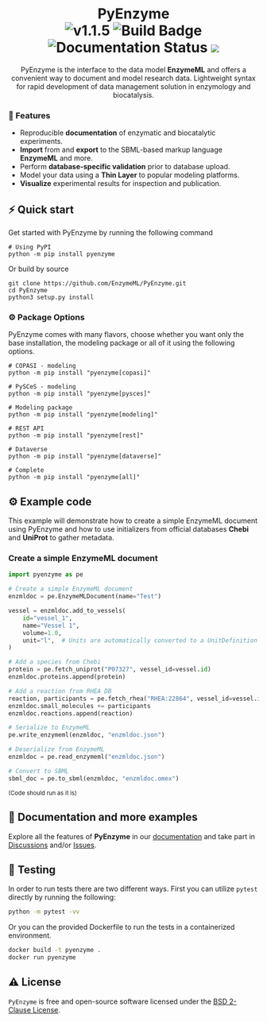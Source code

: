 <h1 align="center">
  PyEnzyme<br>
  <img src="https://img.shields.io/badge/PyEnzyme-1.1.5-blue" alt="v1.1.5">
  <img src="https://github.com/EnzymeML/PyENzyme/actions/workflows/build.yml/badge.svg" alt="Build Badge"> <img src='https://readthedocs.org/projects/pyenzyme/badge/?version=latest' alt='Documentation Status' />
</a>
<a href="https://www.codacy.com/gh/EnzymeML/PyEnzyme/dashboard?utm_source=github.com&amp;utm_medium=referral&amp;utm_content=EnzymeML/PyEnzyme&amp;utm_campaign=Badge_Grade"><img src="https://app.codacy.com/project/badge/Grade/4ceb8d010e7b456c926c8b18737ff102"/></a>
</h1>
<p align="center">
PyEnzyme is the interface to the data model <b>EnzymeML</b> and offers a convenient way to document and model research data. Lightweight syntax for rapid development of data management solution in enzymology and biocatalysis.</p>

### 🧬 Features

- Reproducible **documentation** of enzymatic and biocatalytic experiments.
- **Import** from and **export** to the SBML-based markup language **EnzymeML** and more.
- Perform **database-specific validation** prior to database upload.
- Model your data using a **Thin Layer**  to popular modeling platforms.
- **Visualize** experimental results for inspection and publication.

## ⚡️ Quick start

Get started with PyEnzyme by running the following command

```
# Using PyPI
python -m pip install pyenzyme
```

Or build by source

```
git clone https://github.com/EnzymeML/PyEnzyme.git
cd PyEnzyme
python3 setup.py install
```

### ⚙️ Package Options

PyEnzyme comes with many flavors, choose whether you want only the base installation, the modeling package or all of it
using the following options.

```
# COPASI - modeling
python -m pip install "pyenzyme[copasi]"

# PySCeS - modeling
python -m pip install "pyenzyme[pysces]"

# Modeling package
python -m pip install "pyenzyme[modeling]"

# REST API
python -m pip install "pyenzyme[rest]"

# Dataverse
python -m pip install "pyenzyme[dataverse]"

# Complete
python -m pip install "pyenzyme[all]"
```

## ⚙️ Example code

This example will demonstrate how to create a simple EnzymeML document using PyEnzyme and how to use initializers from official databases **Chebi** and **UniProt** to gather metadata.

### Create a simple EnzymeML document

```python
import pyenzyme as pe

# Create a simple EnzymeML document
enzmldoc = pe.EnzymeMLDocument(name="Test")

vessel = enzmldoc.add_to_vessels(
    id="vessel_1",
    name="Vessel 1",
    volume=1.0,
    unit="l",  # Units are automatically converted to a UnitDefinition
)

# Add a species from Chebi
protein = pe.fetch_uniprot("P07327", vessel_id=vessel.id)
enzmldoc.proteins.append(protein)

# Add a reaction from RHEA DB
reaction, participants = pe.fetch_rhea("RHEA:22864", vessel_id=vessel.id)
enzmldoc.small_molecules += participants
enzmldoc.reactions.append(reaction)

# Serialize to EnzymeML
pe.write_enzymeml(enzmldoc, "enzmldoc.json")

# Deserialize from EnzymeML
enzmldoc = pe.read_enzymeml("enzmldoc.json")

# Convert to SBML
sbml_doc = pe.to_sbml(enzmldoc, "enzmldoc.omex")
```

<sub>(Code should run as it is)</sup>

## 📖 Documentation and more examples

Explore all the features of **PyEnzyme** in our [documentation](https://pyenzyme.readthedocs.io/en/latest/index.html#)
and take part in [Discussions](https://github.com/EnzymeML/PyEnzyme/discussions)
and/or [Issues](https://github.com/EnzymeML/PyEnzyme/issues).

## 🧪 Testing

In order to run tests there are two different ways. First you can utilize `pytest` directly by running the following:

```bash
python -m pytest -vv
```

Or you can the provided Dockerfile to run the tests in a containerized environment.

```bash
docker build -t pyenzyme .
docker run pyenzyme
```

## ⚠️ License

`PyEnzyme` is free and open-source software licensed under
the [BSD 2-Clause License](https://github.com/EnzymeML/PyEnzyme/blob/main/LICENSE).
